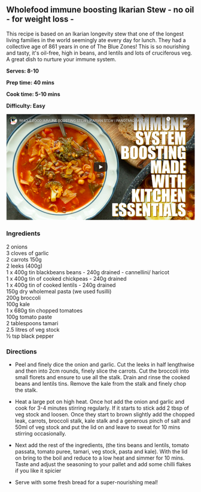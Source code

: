 ## Wholefood immune boosting Ikarian Stew - no oil - for weight loss -

This recipe is based on an Ikarian longevity stew that one of the longest living families in the world seemingly ate every day for lunch. They had a collective age of 861 years in one of The Blue Zones! This is so nourishing and tasty, it's oil-free, high in beans, and lentils and lots of cruciferous veg. A great dish to nurture your immune system.

**Serves: 8-10**

**Prep time: 40 mins**

**Cook time: 5-10 mins**

**Difficulty: Easy**

[![video](recept-foto.png)](https://www.youtube.com/watch?v=_AXpf3YiuIU&feature=emb_logo)

### Ingredients

2 onions  
3 cloves of garlic  
2 carrots 150g  
2 leeks (400g)  
1 x 400g tin blackbeans beans - 240g drained - cannellini/ haricot  
1 x 400g tin of cooked chickpeas - 240g drained  
1 x 400g tin of cooked lentils - 240g drained  
150g dry wholemeal pasta (we used fusilli)  
200g broccoli  
100g kale  
1 x 680g tin chopped tomatoes  
100g tomato paste  
2 tablespoons tamari  
2.5 litres of veg stock  
½ tsp black pepper

### Directions

- Peel and finely dice the onion and garlic. Cut the leeks in half lengthwise and then into 2cm rounds, finely slice the carrots. Cut the broccoli into small florets and ensure to use all the stalk. Drain and rinse the cooked beans and lentils tins. Remove the kale from the stalk and finely chop the stalk.

* Heat a large pot on high heat. Once hot add the onion and garlic and cook for 3-4 minutes stirring regularly. If it starts to stick add 2 tbsp of veg stock and loosen. Once they start to brown slightly add the chopped leak, carrots, broccoli stalk, kale stalk and a generous pinch of salt and 50ml of veg stock and put the lid on and leave to sweat for 10 mins stirring occasionally.

* Next add the rest of the ingredients, (the tins beans and lentils, tomato passata, tomato puree, tamari, veg stock, pasta and kale). With the lid on bring to the boil and reduce to a low heat and simmer for 10 mins. Taste and adjust the seasoning to your pallet and add some chilli flakes if you like it spicier

* Serve with some fresh bread for a super-nourishing meal!
